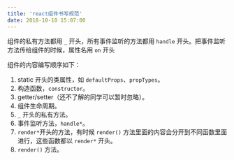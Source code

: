 ```yaml
---
title: 'react组件书写规范'
date: 2018-10-10 15:07:00
---   
```

组件的私有方法都用 `_` 开头，所有事件监听的方法都用 `handle` 开头。把事件监听方法传给组件的时候，属性名用 `on` 开头

组件的内容编写顺序如下：

1. static 开头的类属性，如 `defaultProps`、`propTypes`。
2. 构造函数，`constructor`。
3. getter/setter（还不了解的同学可以暂时忽略）。
4. 组件生命周期。
5. `_` 开头的私有方法。
6. 事件监听方法，`handle*`。
7. `render*`开头的方法，有时候 `render()` 方法里面的内容会分开到不同函数里面进行，这些函数都以 `render*` 开头。
8. `render()` 方法。